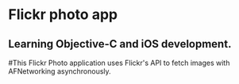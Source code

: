 # Flickr photo app
## Learning Objective-C and iOS development.


#This Flickr Photo application uses Flickr's API to fetch images with AFNetworking asynchronously. 
